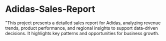 # Adidas-Sales-Report
"This project presents a detailed sales report for Adidas, analyzing revenue trends, product performance, and regional insights to support data-driven decisions. It highlights key patterns and opportunities for business growth.
